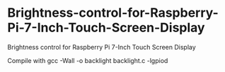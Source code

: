 # Brightness-control-for-Raspberry-Pi-7-Inch-Touch-Screen-Display
Brightness control for Raspberry Pi 7-Inch Touch Screen Display


Compile with gcc -Wall -o backlight backlight.c -lgpiod